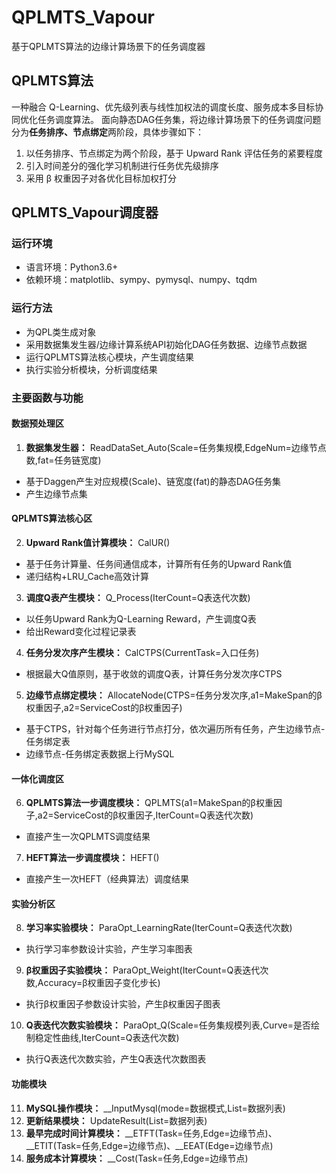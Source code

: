 # QPLMTS_Vapour
基于QPLMTS算法的边缘计算场景下的任务调度器

## QPLMTS算法
一种融合 Q-Learning、优先级列表与线性加权法的调度长度、服务成本多目标协同优化任务调度算法。
面向静态DAG任务集，将边缘计算场景下的任务调度问题分为**任务排序、节点绑定**两阶段，具体步骤如下：
1. 以任务排序、节点绑定为两个阶段，基于 Upward Rank 评估任务的紧要程度
2. 引入时间差分的强化学习机制进行任务优先级排序
3. 采用 β 权重因子对各优化目标加权打分

## QPLMTS_Vapour调度器
### 运行环境
- 语言环境：Python3.6+
- 依赖环境：matplotlib、sympy、pymysql、numpy、tqdm

### 运行方法
- 为QPL类生成对象
- 采用数据集发生器/边缘计算系统API初始化DAG任务数据、边缘节点数据
- 运行QPLMTS算法核心模块，产生调度结果
- 执行实验分析模块，分析调度结果

### 主要函数与功能
#### 数据预处理区
1. **数据集发生器：** ReadDataSet_Auto(Scale=任务集规模,EdgeNum=边缘节点数,fat=任务链宽度)
  - 基于Daggen产生对应规模(Scale)、链宽度(fat)的静态DAG任务集
  - 产生边缘节点集

#### QPLMTS算法核心区
2. **Upward Rank值计算模块：** CalUR()
  - 基于任务计算量、任务间通信成本，计算所有任务的Upward Rank值
  - 递归结构+LRU_Cache高效计算
3. **调度Q表产生模块：** Q_Process(IterCount=Q表迭代次数)
  - 以任务Upward Rank为Q-Learning Reward，产生调度Q表
  - 给出Reward变化过程记录表
4. **任务分发次序产生模块：** CalCTPS(CurrentTask=入口任务)
  - 根据最大Q值原则，基于收敛的调度Q表，计算任务分发次序CTPS
5. **边缘节点绑定模块：** AllocateNode(CTPS=任务分发次序,a1=MakeSpan的β权重因子,a2=ServiceCost的β权重因子)
  - 基于CTPS，针对每个任务进行节点打分，依次遍历所有任务，产生边缘节点-任务绑定表
  - 边缘节点-任务绑定表数据上行MySQL

#### 一体化调度区
6. **QPLMTS算法一步调度模块：** QPLMTS(a1=MakeSpan的β权重因子,a2=ServiceCost的β权重因子,IterCount=Q表迭代次数)
  - 直接产生一次QPLMTS调度结果

7. **HEFT算法一步调度模块：** HEFT()
  - 直接产生一次HEFT（经典算法）调度结果

#### 实验分析区
8. **学习率实验模块：** ParaOpt_LearningRate(IterCount=Q表迭代次数)
  - 执行学习率参数设计实验，产生学习率图表

9. **β权重因子实验模块：** ParaOpt_Weight(IterCount=Q表迭代次数,Accuracy=β权重因子变化步长)
  - 执行β权重因子参数设计实验，产生β权重因子图表
 
10. **Q表迭代次数实验模块：** ParaOpt_Q(Scale=任务集规模列表,Curve=是否绘制稳定性曲线,IterCount=Q表迭代次数)
  - 执行Q表迭代次数实验，产生Q表迭代次数图表
 
#### 功能模块
11. **MySQL操作模块：** __InputMysql(mode=数据模式,List=数据列表)
12. **更新结果模块：** UpdateResult(List=数据列表)
13. **最早完成时间计算模块：** __ETFT(Task=任务,Edge=边缘节点)、__ETIT(Task=任务,Edge=边缘节点)、__EEAT(Edge=边缘节点)
14. **服务成本计算模块：** __Cost(Task=任务,Edge=边缘节点)
